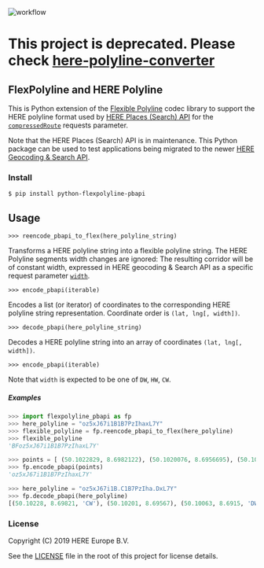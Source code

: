 ![workflow](https://github.com/decitre/python-flexpolyline-pbapi/actions/workflows/test.yml/badge.svg)

# This project is deprecated. Please check [here-polyline-converter](https://github.com/heremaps/here-polyline-converter)

## FlexPolyline and HERE Polyline

This is Python extension of the [Flexible Polyline](https://github.com/heremaps/flexible-polyline) 
codec library to support the HERE polyline format used by 
[HERE Places (Search) API](https://developer.here.com/documentation/places/dev_guide/topics/guide.html)
for the [`compressedRoute`](https://developer.here.com/documentation/places/dev_guide/topics/location-contexts.html#location-contexts__here-polyline-encoding) requests parameter.

Note that the HERE Places (Search) API is in maintenance. This Python package can be used to test applications being migrated to 
the newer [HERE Geocoding & Search API](https://developer.here.com/documentation/geocoding-search-api/dev_guide/index.html).


### Install

```shell
$ pip install python-flexpolyline-pbapi
```

## Usage


```
>>> reencode_pbapi_to_flex(here_polyline_string)
```

Transforms a HERE polyline string into a flexible polyline string. 
The HERE Polyline segments width changes are ignored: The resulting corridor will be of constant width, expressed
in HERE geocoding & Search API as a specific request 
parameter [`width`](https://developer.here.com/documentation/geocoding-search-api/migration_guide/migration-places/topics/location-context.html#route-and-compressed-route).

```
>>> encode_pbapi(iterable)
```

Encodes a list (or iterator) of coordinates to the corresponding HERE polyline string representation. 
Coordinate order is `(lat, lng[, width])`. 

```
>>> decode_pbapi(here_polyline_string)
```

Decodes a HERE polyline string into an array of coordinates `(lat, lng[, width])`.

```
>>> encode_pbapi(iterable)
```

Note that `width` is expected to be one of `DW`, `HW`, `CW`.

##### Examples

```python
>>> import flexpolyline_pbapi as fp
>>> here_polyline = "oz5xJ67i1B1B7PzIhaxL7Y"
>>> flexible_polyline = fp.reencode_pbapi_to_flex(here_polyline)
>>> flexible_polyline
'BFoz5xJ67i1B1B7PzIhaxL7Y'

>>> points = [ (50.1022829, 8.6982122), (50.1020076, 8.6956695), (50.1006313, 8.6914960), (50.0987800, 8.6875156) ]
>>> fp.encode_pbapi(points)
'oz5xJ67i1B1B7PzIhaxL7Y'

>>> here_polyline = "oz5xJ67i1B.C1B7PzIha.DxL7Y"
>>> fp.decode_pbapi(here_polyline)
[(50.10228, 8.69821, 'CW'), (50.10201, 8.69567), (50.10063, 8.6915, 'DW'), (50.09878, 8.68752)]
```

<!-- to release:
python setup.py sdist bdist_wheel
ls -l dist/*
git tag v0.2.0
git remote add origin git@github.com:decitre/python-flexpolyline-pbapi.git`
git push -u origin master v0.2.0
python sdist bdist_wheel
twine upload --skip-existing dist/*
-->

### License

Copyright (C) 2019 HERE Europe B.V.

See the [LICENSE](./LICENSE) file in the root of this project for license details.
